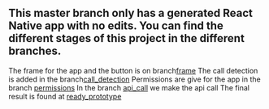 ## This master branch only has a generated React Native app with no edits. You can find the different stages of this project in the different branches.

The frame for the app and the button is on branch[frame](https://github.com/jarvisenlaura/RND-React-Native-CallerID/tree/frame)
The call detection is added in the branch[call_detection](https://github.com/jarvisenlaura/RND-React-Native-CallerID/tree/call_detection)
Permissions are give for the app in the branch [permissions](https://github.com/jarvisenlaura/RND-React-Native-CallerID/tree/permissions)
In the branch [api_call](https://github.com/jarvisenlaura/RND-React-Native-CallerID/tree/api_call) we make the api call
The final result is found at [ready_prototype](https://github.com/jarvisenlaura/RND-React-Native-CallerID/tree/ready_prototype)
